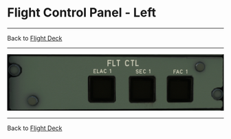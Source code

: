 # Flight Control Panel - Left

---

Back to [Flight Deck](../flight-deck.md)

---

![Flight Control Panel - Left](../../assets/a32nx-briefing/overhead-panel/Flight-Computers-1.png "Flight Control Panel - Left")

---

Back to [Flight Deck](../flight-deck.md)
